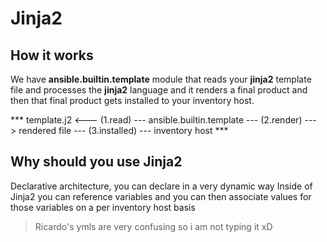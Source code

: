 # Jinja2
## How it works
We have **ansible.builtin.template** module that reads your **jinja2** template file and processes the **jinja2** language and it renders a final product and then that final product gets installed to your inventory host.

*** template.j2 <--- (1.read) --- ansible.builtin.template --- (2.render) ---> rendered file --- (3.installed) --- inventory host ***

## Why should you use Jinja2
Declarative architecture, you can declare in a very dynamic way
Inside of Jinja2 you can reference variables and you can then associate values for those variables on a per inventory host basis

> Ricardo's ymls are very confusing so i am not typing it xD
